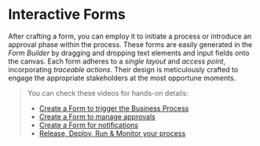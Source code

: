 # Interactive Forms
After crafting a form, you can employ it to initiate a process or introduce an approval phase within the process. These forms are easily generated in the *Form Builder* by dragging and dropping text elements and input fields onto the canvas. Each form adheres to a *single layout* and *access point*, incorporating *traceable actions*. Their design is meticulously crafted to engage the appropriate stakeholders at the most opportune moments.

> You can check these videos for hands-on details:
> - [Create a Form to trigger the Business Process]()
> - [Create a Form to manage approvals]()
> - [Create a Form for notifications]()
> - [Release, Deploy, Run & Monitor your process]()
